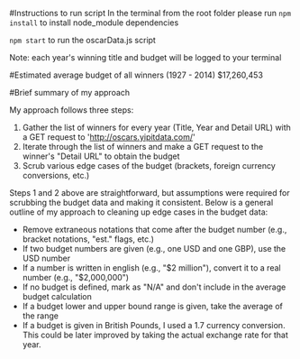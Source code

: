 #Instructions to run script
In the terminal from the root folder please run `npm install` to install node_module dependencies

`npm start` to run the oscarData.js script

Note: each year's winning title and budget will be logged to your terminal

#Estimated average budget of all winners (1927 - 2014)
$17,260,453

#Brief summary of my approach

My approach follows three steps:

1. Gather the list of winners for every year (Title, Year and Detail URL) with a GET request to 'http://oscars.yipitdata.com/'
2. Iterate through the list of winners and make a GET request to the winner's "Detail URL" to obtain the budget
3. Scrub various edge cases of the budget (brackets, foreign currency conversions, etc.)

Steps 1 and 2 above are straightforward, but assumptions were required for scrubbing the budget data and making it consistent.
Below is a general outline of my approach to cleaning up edge cases in the budget data:
- Remove extraneous notations that come after the budget number (e.g., bracket notations, "est." flags, etc.)
- If two budget numbers are given (e.g., one USD and one GBP), use the USD number
- If a number is written in english (e.g., "$2 million"), convert it to a real number (e.g., "$2,000,000")
- If no budget is defined, mark as "N/A" and don't include in the average budget calculation
- If a budget lower and upper bound range is given, take the average of the range
- If a budget is given in British Pounds, I used a 1.7 currency conversion. This could be later improved by taking the actual exchange rate for that year.

